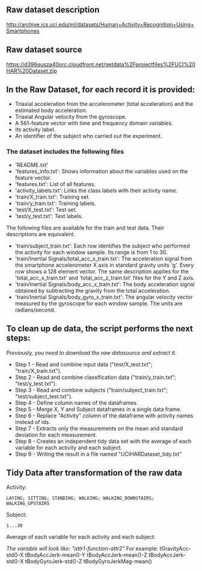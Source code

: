 ## Raw dataset description
http://archive.ics.uci.edu/ml/datasets/Human+Activity+Recognition+Using+Smartphones

## Raw dataset source
https://d396qusza40orc.cloudfront.net/getdata%2Fprojectfiles%2FUCI%20HAR%20Dataset.zip 

## In the Raw Dataset, for each record it is provided:

- Triaxial acceleration from the accelerometer (total acceleration) and the estimated body acceleration.
- Triaxial Angular velocity from the gyroscope. 
- A 561-feature vector with time and frequency domain variables. 
- Its activity label. 
- An identifier of the subject who carried out the experiment.

### The dataset includes the following files
- 'README.txt'
- 'features_info.txt': Shows information about the variables used on the feature vector.
- 'features.txt': List of all features.
- 'activity_labels.txt': Links the class labels with their activity name.
- 'train/X_train.txt': Training set.
- 'train/y_train.txt': Training labels.
- 'test/X_test.txt': Test set.
- 'test/y_test.txt': Test labels.

The following files are available for the train and test data. Their descriptions are equivalent. 
- 'train/subject_train.txt': Each row identifies the subject who performed the activity for each window sample. Its range is from 1 to 30. 
- 'train/Inertial Signals/total_acc_x_train.txt': The acceleration signal from the smartphone accelerometer X axis in standard gravity units 'g'. Every row shows a 128 element vector. The same description applies for the 'total_acc_x_train.txt' and 'total_acc_z_train.txt' files for the Y and Z axis. 
- 'train/Inertial Signals/body_acc_x_train.txt': The body acceleration signal obtained by subtracting the gravity from the total acceleration. 
- 'train/Inertial Signals/body_gyro_x_train.txt': The angular velocity vector measured by the gyroscope for each window sample. The units are radians/second. 


## To clean up de data, the script performs the next steps:
 *Previously, you need to download the raw datasource and extract it*.
* Step 1 - Read and combine input data ("test/X_test.txt"; "train/X_train.txt").
* Step 2 - Read and combine classification data ("train/y_train.txt"; "test/y_test.txt").
* Step 3 - Read and combine subjects ("train/subject_train.txt"; "test/subject_test.txt").
* Step 4 - Define column names of the dataframes.
* Step 5 - Merge X, Y and Subject dataframes in a single data frame.
* Step 6 - Replace "Activity" column of the dataframe with activity names instead of ids.
* Step 7 - Extracts only the measurements on the mean and standard deviation for each measurement.
* Step 8 - Creates an independent tidy data set with the average of each variable for each activity and each subject.
* Step 9 - Writing the result in a file named "UCIHARDataset_tidy.txt"


## Tidy Data after transformation of the raw data
Activity:

	LAYING; SITTING; STANDING; WALKING; WALKING_DOWNSTAIRS; WALKING_UPSTAIRS

Subject:

	1...30

Average of each variable for each activity and each subject:

*The variable will look like: "attr1-function-attr2"*
For example:
    tGravityAcc-std()-X
    tBodyAccJerk-mean()-Y
    tBodyAccJerk-mean()-Z
    tBodyAccJerk-std()-X
    tBodyGyroJerk-std()-Z
    tBodyGyroJerkMag-mean()